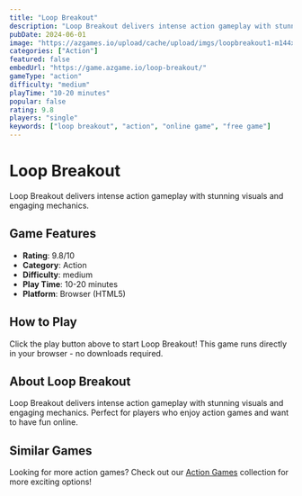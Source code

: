 ```yaml
---
title: "Loop Breakout"
description: "Loop Breakout delivers intense action gameplay with stunning visuals and engaging mechanics."
pubDate: 2024-06-01
image: "https://azgames.io/upload/cache/upload/imgs/loopbreakout1-m144x144.webp"
categories: ["Action"]
featured: false
embedUrl: "https://game.azgame.io/loop-breakout/"
gameType: "action"
difficulty: "medium"
playTime: "10-20 minutes"
popular: false
rating: 9.8
players: "single"
keywords: ["loop breakout", "action", "online game", "free game"]
---
```


# Loop Breakout

Loop Breakout delivers intense action gameplay with stunning visuals and engaging mechanics.

## Game Features

- **Rating**: 9.8/10
- **Category**: Action
- **Difficulty**: medium
- **Play Time**: 10-20 minutes
- **Platform**: Browser (HTML5)

## How to Play

Click the play button above to start Loop Breakout! This game runs directly in your browser - no downloads required.

## About Loop Breakout

Loop Breakout delivers intense action gameplay with stunning visuals and engaging mechanics. Perfect for players who enjoy action games and want to have fun online.

## Similar Games

Looking for more action games? Check out our [Action Games](/categories/action) collection for more exciting options!
